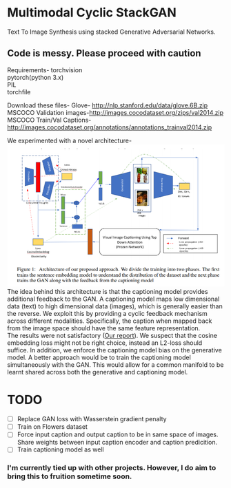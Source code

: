 # Multimodal Cyclic StackGAN
Text To Image Synthesis using stacked Generative Adversarial Networks.

## Code is messy. Please proceed with caution

Requirements-
torchvision <br>
pytorch(python 3.x) <br>
PIL <br>
torchfile <br>

Download these files-
Glove- http://nlp.stanford.edu/data/glove.6B.zip<br>
MSCOCO Validation images-http://images.cocodataset.org/zips/val2014.zip<br>
MSCOCO Train/Val Captions-http://images.cocodataset.org/annotations/annotations_trainval2014.zip
<br>

We experimented with a novel architecture-
![](/docs/Architecture_t2i.png)
<br>
The idea behind this architecture is that the captioning model provides additional feedback to the GAN. A captioning model maps low dimensional data (text) to high dimensional data (images), which is generally easier than the reverse. We exploit this by providing a cyclic feedback mechanism across different modalities. Specifically, the caption when mapped back from the image space should have the same feature representation. <br>
The results were not satisfactory ([Our report](https://drive.google.com/file/d/1dKZ1vAaCvgc_YRqJYL86tkl09OjDsP-0/view?usp=sharing)). We suspect that the cosine embedding loss might not be right choice, instead an L2-loss should suffice. In addition, we enforce the captioning model bias on the generative model. A better approach would be to train the captioning model simultaneously with the GAN. This would allow for a common manifold to be learnt shared across both the generative and captioning model.  

# TODO 
 - [ ] Replace GAN loss with Wasserstein gradient penalty
 - [ ] Train on Flowers dataset
 - [ ] Force input caption and output caption to be in same space of images. Share weights between input caption encoder and caption predicition.
 - [ ] Train captioning model as well

### I'm currently tied up with other projects. However, I do aim to bring this to fruition sometime soon. 



